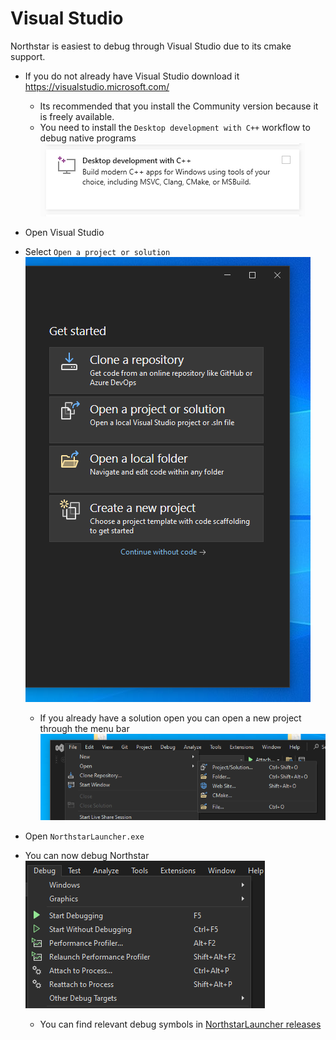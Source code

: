 # Visual Studio

Northstar is easiest to debug through Visual Studio due to its cmake support.


* If you do not already have Visual Studio download it https://visualstudio.microsoft.com/
  * Its recommended that you install the Community version because it is freely available.
  * You need to install the `Desktop development with C++` workflow to debug native programs\
![](../../images/debugger-visualstudio-installer-workloads-cpp.png)

* Open Visual Studio
* Select `Open a project or solution`\
![](../../images/debugger-visualstudio-launcher.png)
  * If you already have a solution open you can open a new project through the menu bar\
![](../../images/debugger-visualstudio-menu-solution.png)
* Open `NorthstarLauncher.exe`
* You can now debug Northstar\
![](../../images/debugger-visualstudio-debug-menubar.png)
  * You can find relevant debug symbols in [NorthstarLauncher releases](https://github.com/R2Northstar/NorthstarLauncher/releases)
